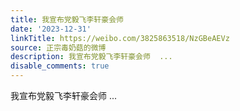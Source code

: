 ```yaml
---
title: 我宣布党毅飞李轩豪会师
date: '2023-12-31'
linkTitle: https://weibo.com/3825863518/NzGBeAEVz
source: 正宗毒奶菇的微博
description: 我宣布党毅飞李轩豪会师  ...
disable_comments: true
---
```

我宣布党毅飞李轩豪会师  ...
